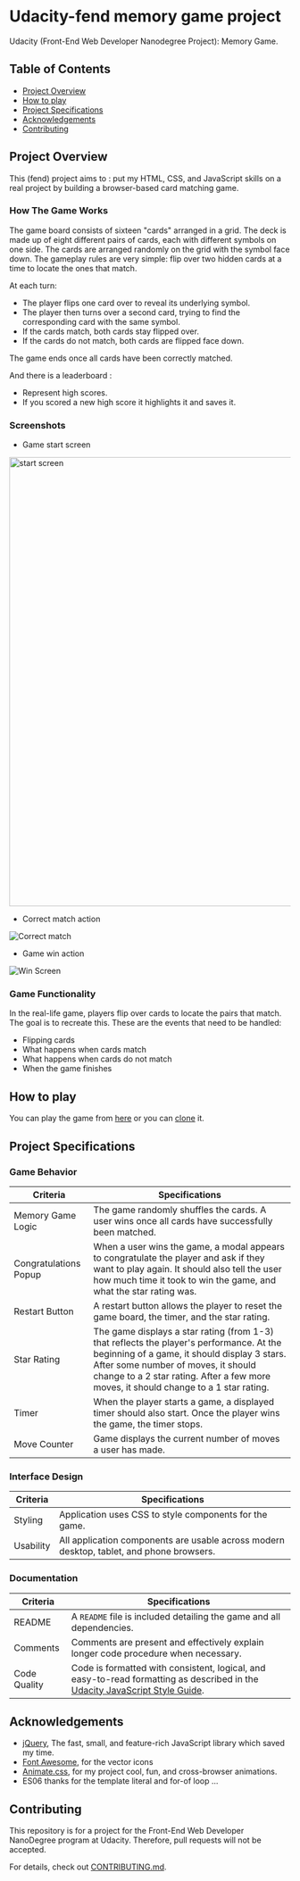 # Udacity-fend memory game project

Udacity (Front-End Web Developer Nanodegree Project): Memory Game.

## Table of Contents

* [Project Overview](#project-overview)
* [How to play](#How-to-play)
* [Project Specifications](#project-specifications)
* [Acknowledgements](#acknowledgements)
* [Contributing](#contributing)

## Project Overview

This (fend) project aims to :
put my HTML, CSS, and JavaScript skills on a real project
by building a browser-based card matching game.

### How The Game Works

The game board consists of sixteen "cards" arranged in a grid. The deck is made up of eight different pairs of cards, each with different symbols on one side. The cards are arranged randomly on the grid with the symbol face down. The gameplay rules are very simple: flip over two hidden cards at a time to locate the ones that match.

At each turn:
-   The player flips one card over to reveal its underlying symbol.
-   The player then turns over a second card, trying to find the corresponding card with the same symbol.
-   If the cards match, both cards stay flipped over.
-   If the cards do not match, both cards are flipped face down.

The game ends once all cards have been correctly matched.

And there is a leaderboard :
-   Represent high scores.
-   If you scored a new high score it highlights it and saves it.

### Screenshots

-   Game start screen

<img width="805" alt="start screen" src="https://user-images.githubusercontent.com/39103110/39822499-03662fc4-53ab-11e8-82d0-42fc40a7e136.png">


-   Correct match action

![Correct match](screenshots/correct-match.png "correct match")

-   Game win action

![Win Screen](screenshots/game-win.png "game win")



### Game Functionality

In the real-life game, players flip over cards to locate the pairs that match. The goal is to recreate this. These are the events that need to be handled:
-   Flipping cards
-   What happens when cards match
-   What happens when cards do not match
-   When the game finishes

## How to play

You can play the game from [here](https://magdi-mohammed.github.io/udacity-fend-project-memory-game/)
or you can [clone](https://github.com/magdi-mohammed/udacity-fend-project-memory-game) it.

## Project Specifications

### Game Behavior

| Criteria              | Specifications    |
| --------------------- | ----------------- |
| Memory Game Logic     | The game randomly shuffles the cards. A user wins once all cards have successfully been matched. |
| Congratulations Popup | When a user wins the game, a modal appears to congratulate the player and ask if they want to play again. It should also tell the user how much time it took to win the game, and what the star rating was. |
| Restart Button        | A restart button allows the player to reset the game board, the timer, and the star rating. |
| Star Rating           | The game displays a star rating (from 1-3) that reflects the player's performance. At the beginning of a game, it should display 3 stars. After some number of moves, it should change to a 2 star rating. After a few more moves, it should change to a 1 star rating. |
| Timer                 | When the player starts a game, a displayed timer should also start. Once the player wins the game, the timer stops. |
| Move Counter          | Game displays the current number of moves a user has made. |

### Interface Design

| Criteria              | Specifications    |
| --------------------- | ----------------- |
| Styling               | Application uses CSS to style components for the game. |
| Usability             | All application components are usable across modern desktop, tablet, and phone browsers. |

### Documentation

| Criteria              | Specifications    |
| --------------------- | ----------------- |
| README                | A `README` file is included detailing the game and all dependencies. |
| Comments              | Comments are present and effectively explain longer code procedure when necessary. |
| Code Quality          | Code is formatted with consistent, logical, and easy-to-read formatting as described in the [Udacity JavaScript Style Guide](http://udacity.github.io/frontend-nanodegree-styleguide/javascript.html). |

## Acknowledgements

-   [jQuery](https://jquery.com), The fast, small, and feature-rich JavaScript library which saved my time.
-   [Font Awesome](https://fontawesome.com/), for the vector icons
-   [Animate.css](https://github.com/daneden/animate.css), for my project cool, fun, and cross-browser animations.
-   ES06 thanks for the template literal and for-of loop ...

## Contributing

This repository is for a project for the Front-End Web Developer NanoDegree program at Udacity. Therefore, pull requests will not be accepted.

For details, check out [CONTRIBUTING.md](CONTRIBUTING.md).
